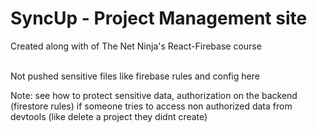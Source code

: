 # SyncUp - Project Management site

Created along with of The Net Ninja's React-Firebase course

<br>
Not pushed sensitive files like firebase rules and config here

Note: see how to protect sensitive data, authorization on the backend (firestore rules) if someone tries to access non authorized data from devtools (like delete a project they didnt create)

